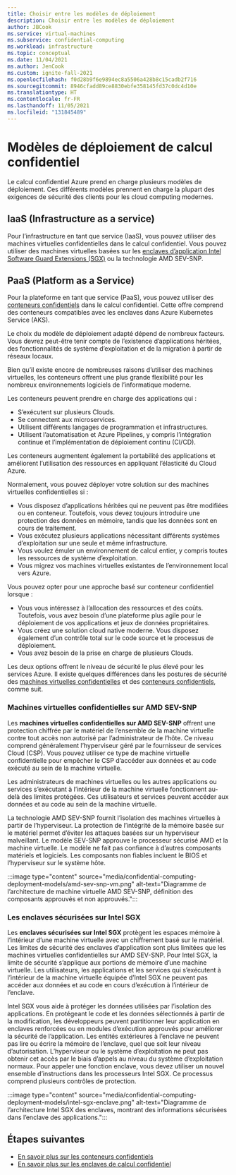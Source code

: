 ```yaml
---
title: Choisir entre les modèles de déploiement
description: Choisir entre les modèles de déploiement
author: JBCook
ms.service: virtual-machines
ms.subservice: confidential-computing
ms.workload: infrastructure
ms.topic: conceptual
ms.date: 11/04/2021
ms.author: JenCook
ms.custom: ignite-fall-2021
ms.openlocfilehash: f0d28b9f6e9894ec8a5506a428b8c15cadb2f716
ms.sourcegitcommit: 8946cfadd89ce8830ebfe358145fd37c0dc4d10e
ms.translationtype: HT
ms.contentlocale: fr-FR
ms.lasthandoff: 11/05/2021
ms.locfileid: "131845489"
---
```

# <a name="confidential-computing-deployment-models"></a>Modèles de déploiement de calcul confidentiel

Le calcul confidentiel Azure prend en charge plusieurs modèles de déploiement. Ces différents modèles prennent en charge la plupart des exigences de sécurité des clients pour les cloud computing modernes.

## <a name="infrastructure-as-a-service-iaas"></a>IaaS (Infrastructure as a service)

Pour l’infrastructure en tant que service (IaaS), vous pouvez utiliser des machines virtuelles confidentielles dans le calcul confidentiel. Vous pouvez utiliser des machines virtuelles basées sur les [enclaves d’application Intel Software Guard Extensions (SGX)](confidential-computing-enclaves.md) ou la technologie AMD SEV-SNP.

## <a name="platform-as-a-service-paas"></a>PaaS (Platform as a Service)

Pour la plateforme en tant que service (PaaS), vous pouvez utiliser des [conteneurs confidentiels](confidential-containers.md) dans le calcul confidentiel. Cette offre comprend des conteneurs compatibles avec les enclaves dans Azure Kubernetes Service (AKS).

Le choix du modèle de déploiement adapté dépend de nombreux facteurs. Vous devrez peut-être tenir compte de l’existence d’applications héritées, des fonctionnalités de système d’exploitation et de la migration à partir de réseaux locaux.

Bien qu’il existe encore de nombreuses raisons d’utiliser des machines virtuelles, les conteneurs offrent une plus grande flexibilité pour les nombreux environnements logiciels de l’informatique moderne. 

Les conteneurs peuvent prendre en charge des applications qui :

- S’exécutent sur plusieurs Clouds.
- Se connectent aux microservices.
- Utilisent différents langages de programmation et infrastructures.
- Utilisent l’automatisation et Azure Pipelines, y compris l’intégration continue et l’implémentation de déploiement continu (CI/CD).

Les conteneurs augmentent également la portabilité des applications et améliorent l’utilisation des ressources en appliquant l’élasticité du Cloud Azure.

Normalement, vous pouvez déployer votre solution sur des machines virtuelles confidentielles si :

- Vous disposez d’applications héritées qui ne peuvent pas être modifiées ou en conteneur. Toutefois, vous devez toujours introduire une protection des données en mémoire, tandis que les données sont en cours de traitement.
- Vous exécutez plusieurs applications nécessitant différents systèmes d’exploitation sur une seule et même infrastructure.
- Vous voulez émuler un environnement de calcul entier, y compris toutes les ressources de système d’exploitation.
- Vous migrez vos machines virtuelles existantes de l’environnement local vers Azure.

Vous pouvez opter pour une approche basé sur conteneur confidentiel lorsque :

- Vous vous intéressez à l’allocation des ressources et des coûts. Toutefois, vous avez besoin d’une plateforme plus agile pour le déploiement de vos applications et jeux de données propriétaires.
- Vous créez une solution cloud native moderne. Vous disposez également d’un contrôle total sur le code source et le processus de déploiement.
- Vous avez besoin de la prise en charge de plusieurs Clouds.

Les deux options offrent le niveau de sécurité le plus élevé pour les services Azure. Il existe quelques différences dans les postures de sécurité des [machines virtuelles confidentielles](#confidential-vms-on-amd-sev-snp) et des [conteneurs confidentiels](#secure-enclaves-on-intel-sgx), comme suit.

### <a name="confidential-vms-on-amd-sev-snp"></a>Machines virtuelles confidentielles sur AMD SEV-SNP

Les **machines virtuelles confidentielles sur AMD SEV-SNP** offrent une protection chiffrée par le matériel de l’ensemble de la machine virtuelle contre tout accès non autorisé par l’administrateur de l’hôte. Ce niveau comprend généralement l’hyperviseur géré par le fournisseur de services Cloud (CSP). Vous pouvez utiliser ce type de machine virtuelle confidentielle pour empêcher le CSP d’accéder aux données et au code exécuté au sein de la machine virtuelle.

Les administrateurs de machines virtuelles ou les autres applications ou services s’exécutant à l’intérieur de la machine virtuelle fonctionnent au-delà des limites protégées. Ces utilisateurs et services peuvent accéder aux données et au code au sein de la machine virtuelle.

La technologie AMD SEV-SNP fournit l’isolation des machines virtuelles à partir de l’hyperviseur. La protection de l’intégrité de la mémoire basée sur le matériel permet d’éviter les attaques basées sur un hyperviseur malveillant. Le modèle SEV-SNP approuve le processeur sécurisé AMD et la machine virtuelle. Le modèle ne fait pas confiance à d’autres composants matériels et logiciels. Les composants non fiables incluent le BIOS et l’hyperviseur sur le système hôte.

:::image type="content" source="media/confidential-computing-deployment-models/amd-sev-snp-vm.png" alt-text="Diagramme de l’architecture de machine virtuelle AMD SEV-SNP, définition des composants approuvés et non approuvés.":::

### <a name="secure-enclaves-on-intel-sgx"></a>Les enclaves sécurisées sur Intel SGX

Les **enclaves sécurisées sur Intel SGX** protègent les espaces mémoire à l’intérieur d’une machine virtuelle avec un chiffrement basé sur le matériel. Les limites de sécurité des enclaves d’application sont plus limitées que les machines virtuelles confidentielles sur AMD SEV-SNP. Pour Intel SGX, la limite de sécurité s’applique aux portions de mémoire d’une machine virtuelle. Les utilisateurs, les applications et les services qui s’exécutent à l’intérieur de la machine virtuelle équipée d’Intel SGX ne peuvent pas accéder aux données et au code en cours d’exécution à l’intérieur de l’enclave.

Intel SGX vous aide à protéger les données utilisées par l’isolation des applications. En protégeant le code et les données sélectionnés à partir de la modification, les développeurs peuvent partitionner leur application en enclaves renforcées ou en modules d’exécution approuvés pour améliorer la sécurité de l’application. Les entités extérieures à l’enclave ne peuvent pas lire ou écrire la mémoire de l’enclave, quel que soit leur niveau d’autorisation. L’hyperviseur ou le système d’exploitation ne peut pas obtenir cet accès par le biais d’appels au niveau du système d’exploitation normaux. Pour appeler une fonction enclave, vous devez utiliser un nouvel ensemble d’instructions dans les processeurs Intel SGX. Ce processus comprend plusieurs contrôles de protection.

:::image type="content" source="media/confidential-computing-deployment-models/intel-sgx-enclave.png" alt-text="Diagramme de l’architecture Intel SGX des enclaves, montrant des informations sécurisées dans l’enclave des applications.":::

## <a name="next-steps"></a>Étapes suivantes

- [En savoir plus sur les conteneurs confidentiels](confidential-containers.md)
- [En savoir plus sur les enclaves de calcul confidentiel](confidential-computing-enclaves.md)
